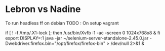Lebron vs Nadine
========================

To run headless ff on debian
TODO :
On setup vagrant

if [ ! -f /tmp/.X1-lock ]; then /usr/bin/Xvfb :1 -ac -screen 0 1024x768x8 & fi
export DISPLAY=:1
java -jar ~/selenium-server-standalone-2.45.0.jar -Dwebdriver.firefox.bin="/opt/firefox/firefox-bin" > /dev/null 2>&1 &
 